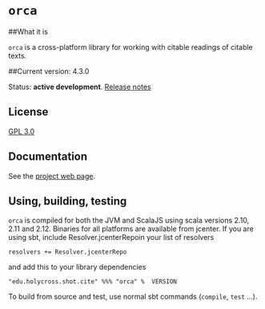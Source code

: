 # `orca`


##What it is

`orca` is a cross-platform library for working with citable readings of citable texts.

##Current version: 4.3.0

Status:  **active development**. [Release notes](releases.md)

## License

[GPL 3.0](https://opensource.org/licenses/gpl-3.0.html)


## Documentation

See the [project web page](http://cite-architecture.github.io/orca/).

## Using, building, testing

`orca` is compiled for both the JVM and ScalaJS using scala versions 2.10, 2.11 and 2.12. Binaries for all platforms are available from jcenter. If you are using sbt, include Resolver.jcenterRepoin your list of resolvers

    resolvers += Resolver.jcenterRepo

and add this to your library dependencies

    "edu.holycross.shot.cite" %%% "orca" %  VERSION

To build from source and test, use normal sbt commands (`compile`, `test` ...).
